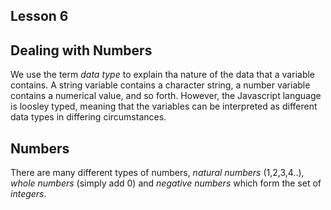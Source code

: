 ## Lesson 6

## Dealing with Numbers
We use the term *data type* to explain tha nature of the data that a variable contains. A string variable contains a character string, a number variable contains a numerical value, and so forth. However, the Javascript language is loosley typed, meaning that the variables can be interpreted as different data types in differing circumstances.

## Numbers
There are many different types of numbers, *natural numbers* (1,2,3,4..), *whole numbers* (simply add 0) and *negative numbers* which form the set of *integers*.


